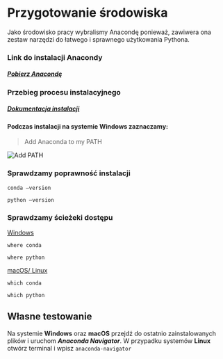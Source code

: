 #  Przygotowanie środowiska

Jako środowisko pracy wybralismy Anacondę ponieważ, zawiwera ona zestaw narzędzi do łatwego i sprawnego użytkowania Pythona.

### Link do instalacji Anacondy

##### [Pobierz Anacondę](https://www.anaconda.com/download/#linux)

### Przebieg procesu instalacyjnego

##### [Dokumentacja instalacji](<http://docs.anaconda.com/anaconda/install/linux/>)

#### Podczas instalacji na systemie Windows zaznaczamy:

> Add Anaconda to my PATH

![Add PATH](https://img.itw01.com/images/2018/02/14/21/5708_Mzlrh0_IBRAES6.jpg!r1024x0.jpg)



### Sprawdzamy poprawność instalacji

`conda –version`

`python –version`

### Sprawdzamy ścieżeki dostępu

<u>Windows</u>

`where conda`

`where python`

<u>macOS/ Linux</u>

`which conda`

`which python`



## Własne testowanie

Na systemie <b>Windows</b> oraz <b>macOS</b> przejdź do ostatnio zainstalowanych plików i uruchom _**Anaconda Navigator**_. W przypadku systemów <b>Linux</b> otwórz terminal i wpisz `anaconda-navigator`



